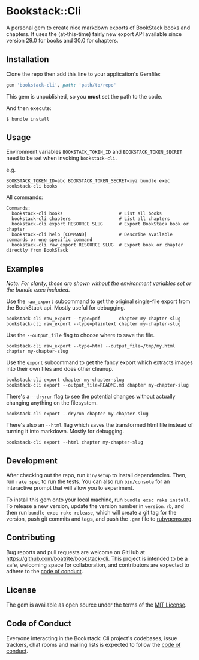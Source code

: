 # Bookstack::Cli

A personal gem to create nice markdown exports of BookStack books and chapters.
It uses the (at-this-time) fairly new export API available since version 29.0
for books and 30.0 for chapters.

## Installation

Clone the repo then add this line to your application's Gemfile:

```ruby
gem 'bookstack-cli', path: 'path/to/repo'
```

This gem is unpublished, so you **must** set the path to the code.

And then execute:

    $ bundle install

## Usage

Environment variables `BOOKSTACK_TOKEN_ID` and `BOOKSTACK_TOKEN_SECRET` need to
be set when invoking `bookstack-cli`.

e.g.

`BOOKSTACK_TOKEN_ID=abc BOOKSTACK_TOKEN_SECRET=xyz bundle exec bookstack-cli books`

All commands:

```
Commands:
  bookstack-cli books                     # List all books
  bookstack-cli chapters                  # List all chapters
  bookstack-cli export RESOURCE SLUG      # Export BookStack book or chapter
  bookstack-cli help [COMMAND]            # Describe available commands or one specific command
  bookstack-cli raw_export RESOURCE SLUG  # Export book or chapter directly from BookStack
```

## Examples

_Note: For clarity, these are shown without the environment variables set or the
bundle exec included._

Use the `raw_export` subcommand to get the original single-file export from the
BookStack api. Mostly useful for debugging.

```
bookstack-cli raw_export --type=pdf       chapter my-chapter-slug
bookstack-cli raw_export --type=plaintext chapter my-chapter-slug
```

Use the `--output_file` flag to choose where to save the file.

```
bookstack-cli raw_export --type=html --output_file=/tmp/my.html chapter my-chapter-slug
```

Use the `export` subcommand to get the fancy export which extracts images into
their own files and does other cleanup.

```
bookstack-cli export chapter my-chapter-slug
bookstack-cli export --output_file=README.md chapter my-chapter-slug
```

There's a `--dryrun` flag to see the potential changes without actually changing
anything on the filesystem.

```
bookstack-cli export --dryrun chapter my-chapter-slug
```

There's also an `--html` flag which saves the transformed html file instead of
turning it into markdown. Mostly for debugging.

```
bookstack-cli export --html chapter my-chapter-slug
```

## Development

After checking out the repo, run `bin/setup` to install dependencies. Then, run `rake spec` to run the tests. You can also run `bin/console` for an interactive prompt that will allow you to experiment.

To install this gem onto your local machine, run `bundle exec rake install`. To release a new version, update the version number in `version.rb`, and then run `bundle exec rake release`, which will create a git tag for the version, push git commits and tags, and push the `.gem` file to [rubygems.org](https://rubygems.org).

## Contributing

Bug reports and pull requests are welcome on GitHub at https://github.com/boatrite/bookstack-cli. This project is intended to be a safe, welcoming space for collaboration, and contributors are expected to adhere to the [code of conduct](https://github.com/boatrite/bookstack-cli/blob/main/CODE_OF_CONDUCT.md).


## License

The gem is available as open source under the terms of the [MIT License](https://opensource.org/licenses/MIT).

## Code of Conduct

Everyone interacting in the Bookstack::Cli project's codebases, issue trackers, chat rooms and mailing lists is expected to follow the [code of conduct](https://github.com/boatrite/bookstack-cli/blob/master/CODE_OF_CONDUCT.md).
